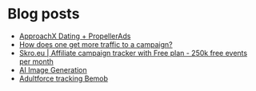 # Blog posts
<!-- BLOG-POST-LIST:START -->
- [ApproachX Dating + PropellerAds](https://afflift.com/f/threads/approachx-dating-propellerads.10218/)
- [How does one get more traffic to a campaign?](https://afflift.com/f/threads/how-does-one-get-more-traffic-to-a-campaign.10230/)
- [Skro.eu | Affiliate campaign tracker with Free plan - 250k free events per month](https://afflift.com/f/threads/skro-eu-affiliate-campaign-tracker-with-free-plan-250k-free-events-per-month.7260/)
- [AI Image Generation](https://afflift.com/f/threads/ai-image-generation.8855/)
- [Adultforce tracking Bemob](https://afflift.com/f/threads/adultforce-tracking-bemob.10229/)
<!-- BLOG-POST-LIST:END -->
